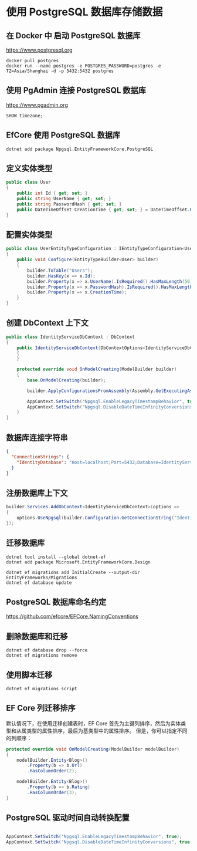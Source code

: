 #  使用 PostgreSQL 数据库存储数据

## 在 Docker 中 启动 PostgreSQL 数据库

https://www.postgresql.org

```shell
docker pull postgres
docker run --name postgres -e POSTGRES_PASSWORD=postgres -e TZ=Asia/Shanghai -d -p 5432:5432 postgres
```

## 使用 PgAdmin 连接 PostgreSQL 数据库

https://www.pgadmin.org

```shell
SHOW timezone;
```

## EfCore 使用 PostgreSQL 数据库

```shell
dotnet add package Npgsql.EntityFrameworkCore.PostgreSQL
```

## 定义实体类型

```csharp
public class User
{
    public int Id { get; set; }
    public string UserName { get; set; }
    public string PasswordHash { get; set; }
    public DateTimeOffset CreationTime { get; set; } = DateTimeOffset.UtcNow;
}
```

## 配置实体类型

```csharp
public class UserEntityTypeConfiguration : IEntityTypeConfiguration<User>
{
    public void Configure(EntityTypeBuilder<User> builder)
    {
        builder.ToTable("Users");
        builder.HasKey(x => x.Id);
        builder.Property(x => x.UserName).IsRequired().HasMaxLength(50);
        builder.Property(x => x.PasswordHash).IsRequired().HasMaxLength(50);
        builder.Property(x => x.CreationTime);
    }
}
```

## 创建 DbContext 上下文

```csharp
public class IdentityServiceDbContext : DbContext
{
    public IdentityServiceDbContext(DbContextOptions<IdentityServiceDbContext> options) : base(options)
    {
    }

    protected override void OnModelCreating(ModelBuilder builder)
    {
        base.OnModelCreating(builder);

        builder.ApplyConfigurationsFromAssembly(Assembly.GetExecutingAssembly());

        AppContext.SetSwitch("Npgsql.EnableLegacyTimestampBehavior", true);
        AppContext.SetSwitch("Npgsql.DisableDateTimeInfinityConversions", true);
    }
}
```

## 数据库连接字符串

```json
{
  "ConnectionStrings": {
    "IdentityDatabase": "Host=localhost;Port=5432;Database=IdentityService;Username=postgres;Password=postgres"
  }
}
```

## 注册数据库上下文

```csharp
builder.Services.AddDbContext<IdentityServiceDbContext>(options =>
{
    options.UseNpgsql(builder.Configuration.GetConnectionString("IdentityDatabase"));
});
```

## 迁移数据库

```shell
dotnet tool install --global dotnet-ef
dotnet add package Microsoft.EntityFrameworkCore.Design
```

```shell
dotnet ef migrations add InitialCreate --output-dir EntityFrameworks/Migrations
dotnet ef database update
```

## PostgreSQL 数据库命名约定

https://github.com/efcore/EFCore.NamingConventions

## 删除数据库和迁移
    
```shell
dotnet ef database drop --force
dotnet ef migrations remove
```

## 使用脚本迁移
    
```shell
dotnet ef migrations script
```

## EF Core 列迁移排序

默认情况下，在使用迁移创建表时，EF Core 首先为主键列排序，然后为实体类型和从属类型的属性排序，最后为基类型中的属性排序。 但是，你可以指定不同的列顺序：

```csharp
protected override void OnModelCreating(ModelBuilder modelBuilder)
{
    modelBuilder.Entity<Blog>()
        .Property(b => b.Url)
        .HasColumnOrder(2);

    modelBuilder.Entity<Blog>()
        .Property(b => b.Rating)
        .HasColumnOrder(3);
}
```

## PostgreSQL 驱动时间自动转换配置


```csharp

AppContext.SetSwitch("Npgsql.EnableLegacyTimestampBehavior", true);
AppContext.SetSwitch("Npgsql.DisableDateTimeInfinityConversions", true);
    
```
